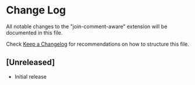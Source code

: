 # Change Log
All notable changes to the "join-comment-aware" extension will be documented in this file.

Check [Keep a Changelog](http://keepachangelog.com/) for recommendations on how to structure this file.

## [Unreleased]
- Initial release